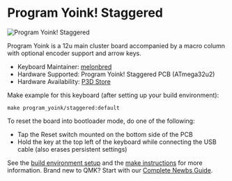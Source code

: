 # Program Yoink! Staggered

![Program Yoink! Staggered](https://i.imgur.com/2bBLKJrl.jpeg)

Program Yoink is a 12u main cluster board accompanied by a macro column with optional encoder support and arrow keys.

* Keyboard Maintainer: [melonbred](https://github.com/melonbred)
* Hardware Supported: Program Yoink! Staggered PCB (ATmega32u2)
* Hardware Availability: [P3D Store](https://p3dstore.com/products/yoink-gb)

Make example for this keyboard (after setting up your build environment):

    make program_yoink/staggered:default

To reset the board into bootloader mode, do one of the following:

* Tap the Reset switch mounted on the bottom side of the PCB
* Hold the key at the top left of the keyboard while connecting the USB cable (also erases persistent settings)

See the [build environment setup](https://docs.qmk.fm/#/getting_started_build_tools) and the [make instructions](https://docs.qmk.fm/#/getting_started_make_guide) for more information. Brand new to QMK? Start with our [Complete Newbs Guide](https://docs.qmk.fm/#/newbs).
